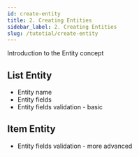 ```yaml
---
id: create-entity
title: 2. Creating Entities
sidebar_label: 2. Creating Entities
slug: /tutotial/create-entity
---
```


Introduction to the Entity concept

## List Entity

- Entity name
- Entity fields
- Entity fields validation - basic

## Item Entity

- Entity fields validation - more advanced